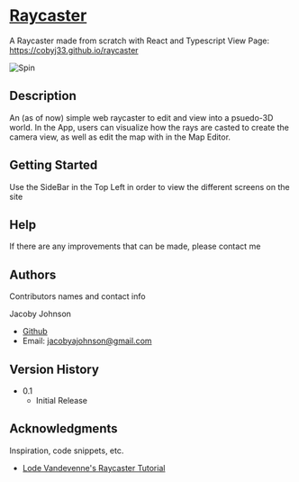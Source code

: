  
 # [Raycaster](https://cobyj33.github.io/raycaster)

A Raycaster made from scratch with React and Typescript
View Page: https://cobyj33.github.io/raycaster

![Spin](public/spin.gif)
## Description

An (as of now) simple web raycaster to edit and view into a psuedo-3D world. In the App, users can visualize how the rays are casted to create the camera view, as well as edit the map with in the Map Editor.

## Getting Started

Use the SideBar in the Top Left in order to view the different screens on the site
## Help

If there are any improvements that can be made, please contact me 
## Authors

Contributors names and contact info

Jacoby Johnson
* [Github](https://www.github.com/cobyj33)
* Email: jacobyajohnson@gmail.com

## Version History

* 0.1
    * Initial Release


## Acknowledgments

Inspiration, code snippets, etc.
* [Lode Vandevenne's Raycaster Tutorial](https://lodev.org/cgtutor/raycasting.html)